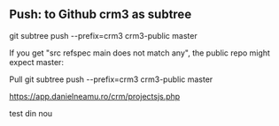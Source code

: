 ## Push:  to Github crm3 as subtree
git subtree push --prefix=crm3 crm3-public master

If you get "src refspec main does not match any", the public repo might expect master:

Pull
git subtree push --prefix=crm3 crm3-public master



https://app.danielneamu.ro/crm/projectsjs.php


test din nou